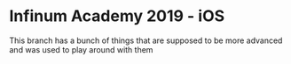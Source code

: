 # Infinum Academy 2019 - iOS

This branch has a bunch of things that are supposed to be more advanced and was used to play around with them
